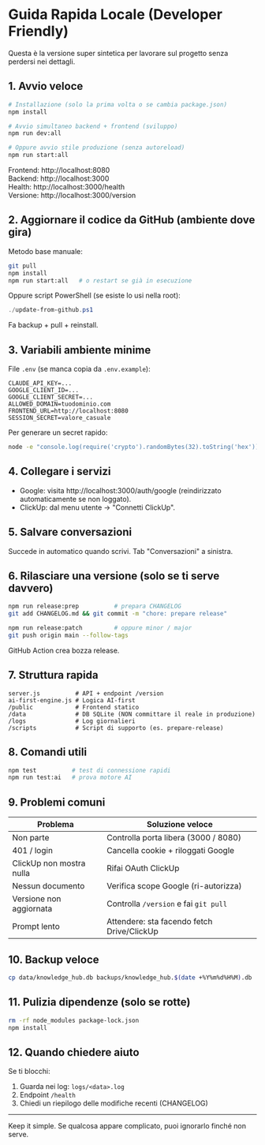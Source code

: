 # Guida Rapida Locale (Developer Friendly)

Questa è la versione super sintetica per lavorare sul progetto senza perdersi nei dettagli.

## 1. Avvio veloce
```bash
# Installazione (solo la prima volta o se cambia package.json)
npm install

# Avvio simultaneo backend + frontend (sviluppo)
npm run dev:all

# Oppure avvio stile produzione (senza autoreload)
npm run start:all
```
Frontend: http://localhost:8080  
Backend:  http://localhost:3000  
Health:   http://localhost:3000/health  
Versione: http://localhost:3000/version

## 2. Aggiornare il codice da GitHub (ambiente dove gira)
Metodo base manuale:
```bash
git pull
npm install
npm run start:all   # o restart se già in esecuzione
```
Oppure script PowerShell (se esiste lo usi nella root):
```powershell
./update-from-github.ps1
```
Fa backup + pull + reinstall.

## 3. Variabili ambiente minime
File `.env` (se manca copia da `.env.example`):
```
CLAUDE_API_KEY=...
GOOGLE_CLIENT_ID=...
GOOGLE_CLIENT_SECRET=...
ALLOWED_DOMAIN=tuodominio.com
FRONTEND_URL=http://localhost:8080
SESSION_SECRET=valore_casuale
```
Per generare un secret rapido:
```bash
node -e "console.log(require('crypto').randomBytes(32).toString('hex'))"
```

## 4. Collegare i servizi
- Google: visita http://localhost:3000/auth/google (reindirizzato automaticamente se non loggato).
- ClickUp: dal menu utente → "Connetti ClickUp".

## 5. Salvare conversazioni
Succede in automatico quando scrivi. Tab "Conversazioni" a sinistra.

## 6. Rilasciare una versione (solo se ti serve davvero)
```bash
npm run release:prep          # prepara CHANGELOG
git add CHANGELOG.md && git commit -m "chore: prepare release"

npm run release:patch         # oppure minor / major
git push origin main --follow-tags
```
GitHub Action crea bozza release.

## 7. Struttura rapida
```
server.js          # API + endpoint /version
ai-first-engine.js # Logica AI-first
/public            # Frontend statico
/data              # DB SQLite (NON committare il reale in produzione)
/logs              # Log giornalieri
/scripts           # Script di supporto (es. prepare-release)
```

## 8. Comandi utili
```bash
npm test          # test di connessione rapidi
npm run test:ai   # prova motore AI
```

## 9. Problemi comuni
| Problema | Soluzione veloce |
|----------|------------------|
| Non parte | Controlla porta libera (3000 / 8080) | 
| 401 / login | Cancella cookie + riloggati Google | 
| ClickUp non mostra nulla | Rifai OAuth ClickUp | 
| Nessun documento | Verifica scope Google (ri-autorizza) | 
| Versione non aggiornata | Controlla `/version` e fai `git pull` | 
| Prompt lento | Attendere: sta facendo fetch Drive/ClickUp | 

## 10. Backup veloce
```bash
cp data/knowledge_hub.db backups/knowledge_hub.$(date +%Y%m%d%H%M).db
```

## 11. Pulizia dipendenze (solo se rotte)
```bash
rm -rf node_modules package-lock.json
npm install
```

## 12. Quando chiedere aiuto
Se ti blocchi:
1. Guarda nei log: `logs/<data>.log`
2. Endpoint `/health`
3. Chiedi un riepilogo delle modifiche recenti (CHANGELOG)

---
Keep it simple. Se qualcosa appare complicato, puoi ignorarlo finché non serve.
